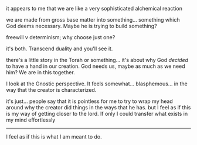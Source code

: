 it appears to me that we are like a very sophisticated alchemical reaction

we are made from gross base matter into something...
something which God deems necessary. Maybe he is trying to build something? 

freewill v determinism; why choose just one?

it's both. Transcend duality and you'll see it. 

there's a little story in the Torah or something... it's about why God *decided* to have a hand in our creation. God needs us, maybe as much as we need him? We are in this together. 

I look at the Gnostic perspective. It feels somewhat... blasphemous... in the way that the creator is characterized. 

it's just... people say that it is pointless for me to try to wrap my head around why the creator did things in the ways that he has. but I feel as if this is my way of getting closer to the lord. If only I could transfer what exists in my mind effortlessly

---
I feel as if this is what I am meant to do. 